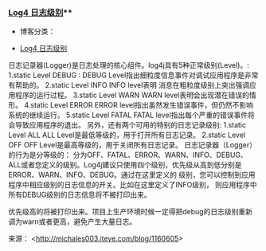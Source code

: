 ### [Log4 日志级别](http://michales003.iteye.com/blog/1160605)**

- 博客分类：

- [Log4 日志级别](http://michales003.iteye.com/category/174775)

 

日志记录器(Logger)是日志处理的核心组件。log4j具有5种正常级别(Level)。: 
1.static Level DEBUG : 
DEBUG Level指出细粒度信息事件对调试应用程序是非常有帮助的。 
2.static Level INFO 
INFO level表明 消息在粗粒度级别上突出强调应用程序的运行过程。 
3.static Level WARN 
WARN level表明会出现潜在错误的情形。 
4.static Level ERROR 
ERROR level指出虽然发生错误事件，但仍然不影响系统的继续运行。 
5.static Level FATAL 
FATAL level指出每个严重的错误事件将会导致应用程序的退出。 
另外，还有两个可用的特别的日志记录级别: 
1.static Level ALL 
ALL Level是最低等级的，用于打开所有日志记录。 
2.static Level OFF 
OFF Level是最高等级的，用于关闭所有日志记录。 
日志记录器（Logger）的行为是分等级的： 
分为OFF、FATAL、ERROR、WARN、INFO、DEBUG、ALL或者您定义的级别。Log4j建议只使用四个级别，优先级从高到低分别是 ERROR、WARN、INFO、DEBUG。通过在这里定义的 
级别，您可以控制到应用程序中相应级别的日志信息的开关。比如在这里定义了INFO级别， 则应用程序中所有DEBUG级别的日志信息将不被打印出来。

 

优先级高的将被打印出来。项目上生产环境时候一定得把debug的日志级别重新调为warn或者更高，避免产生大量日志。

来源： <<http://michales003.iteye.com/blog/1160605>>

 